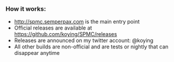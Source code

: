 ### How it works:

- http://spmc.semperpax.com is the main entry point
- Official releases are available at https://github.com/koying/SPMC/releases
- Releases are announced on my twitter account: @koying
- All other builds are non-official and are tests or nightly that can disappear anytime
